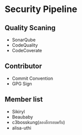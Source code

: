 # Security Pipeline

## Quality Scaning

- SonarQube
- CodeQuality
- CodeCoverate

## Contributor

- Commit Convention
- GPG Sign

## Member list

- Sikiryl
- Beaubaby
- c3bosskung(ลองอีกรอบครับ)
- alisa-uthi
